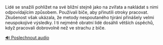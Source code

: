 
Lidé se snažili pohlížet na své bližní stejně jako na zvířata a nakládat s nimi odpovídajícím způsobem. Používali biče, aby přinutili otroky pracovat. Zkušenost však ukázala, že metody nespoutaného týrání přinášely velmi neuspokojivé výsledky. I ti nejméně obratní lidé dosáhli větších úspěchů, když pracovali dobrovolně než ve strachu z biče.

[🔊 Poslechnout audio](/data/7-paragraphs/audio/chapter_113/para_010-Lid-se-snaili-pohlet-na-sv-blin-stejn-jako.mp3)
